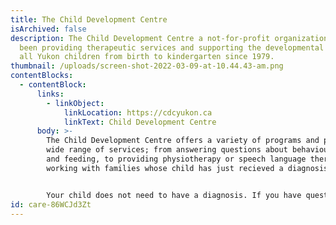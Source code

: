 ```yaml
---
title: The Child Development Centre
isArchived: false
description: The Child Development Centre a not-for-profit organization that has
  been providing therapeutic services and supporting the developmental needs of
  all Yukon children from birth to kindergarten since 1979.
thumbnail: /uploads/screen-shot-2022-03-09-at-10.44.43-am.png
contentBlocks:
  - contentBlock:
      links:
        - linkObject:
            linkLocation: https://cdcyukon.ca
            linkText: Child Development Centre
      body: >-
        The Child Development Centre offers a variety of programs and provide a
        wide range of services; from answering questions about behaviour, sleep
        and feeding, to providing physiotherapy or speech language therapy, to
        working with families whose child has just recieved a diagnosis. 


        Your child does not need to have a diagnosis. If you have questions about your child's development, they are a great resource to access. For more information about the Child Development Centre, check out their website below.
id: care-86WCJd3Zt
---
```

